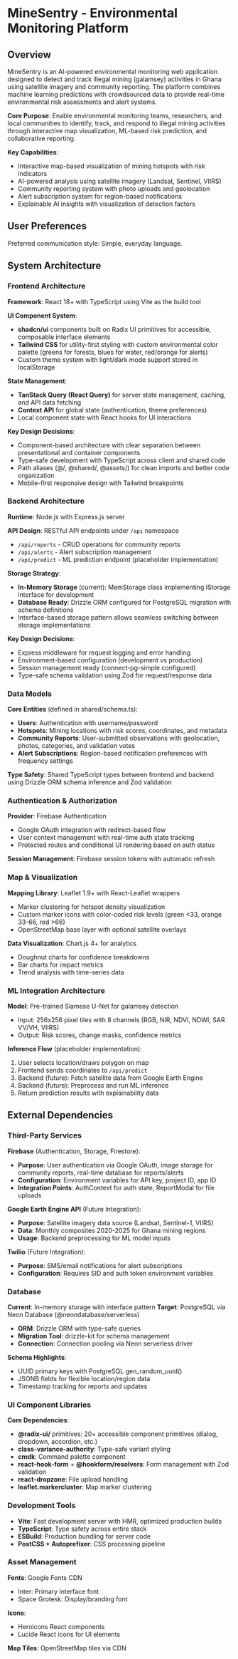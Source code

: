 # MineSentry - Environmental Monitoring Platform

## Overview

MineSentry is an AI-powered environmental monitoring web application designed to detect and track illegal mining (galamsey) activities in Ghana using satellite imagery and community reporting. The platform combines machine learning predictions with crowdsourced data to provide real-time environmental risk assessments and alert systems.

**Core Purpose**: Enable environmental monitoring teams, researchers, and local communities to identify, track, and respond to illegal mining activities through interactive map visualization, ML-based risk prediction, and collaborative reporting.

**Key Capabilities**:
- Interactive map-based visualization of mining hotspots with risk indicators
- AI-powered analysis using satellite imagery (Landsat, Sentinel, VIIRS)
- Community reporting system with photo uploads and geolocation
- Alert subscription system for region-based notifications
- Explainable AI insights with visualization of detection factors

## User Preferences

Preferred communication style: Simple, everyday language.

## System Architecture

### Frontend Architecture

**Framework**: React 18+ with TypeScript using Vite as the build tool

**UI Component System**: 
- **shadcn/ui** components built on Radix UI primitives for accessible, composable interface elements
- **Tailwind CSS** for utility-first styling with custom environmental color palette (greens for forests, blues for water, red/orange for alerts)
- Custom theme system with light/dark mode support stored in localStorage

**State Management**:
- **TanStack Query (React Query)** for server state management, caching, and API data fetching
- **Context API** for global state (authentication, theme preferences)
- Local component state with React hooks for UI interactions

**Key Design Decisions**:
- Component-based architecture with clear separation between presentational and container components
- Type-safe development with TypeScript across client and shared code
- Path aliases (@/, @shared/, @assets/) for clean imports and better code organization
- Mobile-first responsive design with Tailwind breakpoints

### Backend Architecture

**Runtime**: Node.js with Express.js server

**API Design**: RESTful API endpoints under `/api` namespace
- `/api/reports` - CRUD operations for community reports
- `/api/alerts` - Alert subscription management
- `/api/predict` - ML prediction endpoint (placeholder implementation)

**Storage Strategy**:
- **In-Memory Storage** (current): MemStorage class implementing IStorage interface for development
- **Database Ready**: Drizzle ORM configured for PostgreSQL migration with schema definitions
- Interface-based storage pattern allows seamless switching between storage implementations

**Key Design Decisions**:
- Express middleware for request logging and error handling
- Environment-based configuration (development vs production)
- Session management ready (connect-pg-simple configured)
- Type-safe schema validation using Zod for request/response data

### Data Models

**Core Entities** (defined in shared/schema.ts):
- **Users**: Authentication with username/password
- **Hotspots**: Mining locations with risk scores, coordinates, and metadata
- **Community Reports**: User-submitted observations with geolocation, photos, categories, and validation votes
- **Alert Subscriptions**: Region-based notification preferences with frequency settings

**Type Safety**: Shared TypeScript types between frontend and backend using Drizzle ORM schema inference and Zod validation

### Authentication & Authorization

**Provider**: Firebase Authentication
- Google OAuth integration with redirect-based flow
- User context management with real-time auth state tracking
- Protected routes and conditional UI rendering based on auth status

**Session Management**: Firebase session tokens with automatic refresh

### Map & Visualization

**Mapping Library**: Leaflet 1.9+ with React-Leaflet wrappers
- Marker clustering for hotspot density visualization
- Custom marker icons with color-coded risk levels (green <33, orange 33-66, red >66)
- OpenStreetMap base layer with optional satellite overlays

**Data Visualization**: Chart.js 4+ for analytics
- Doughnut charts for confidence breakdowns
- Bar charts for impact metrics
- Trend analysis with time-series data

### ML Integration Architecture

**Model**: Pre-trained Siamese U-Net for galamsey detection
- Input: 256x256 pixel tiles with 8 channels (RGB, NIR, NDVI, NDWI, SAR VV/VH, VIIRS)
- Output: Risk scores, change masks, confidence metrics

**Inference Flow** (placeholder implementation):
1. User selects location/draws polygon on map
2. Frontend sends coordinates to `/api/predict`
3. Backend (future): Fetch satellite data from Google Earth Engine
4. Backend (future): Preprocess and run ML inference
5. Return prediction results with explainability data

## External Dependencies

### Third-Party Services

**Firebase** (Authentication, Storage, Firestore):
- **Purpose**: User authentication via Google OAuth, image storage for community reports, real-time database for reports/alerts
- **Configuration**: Environment variables for API key, project ID, app ID
- **Integration Points**: AuthContext for auth state, ReportModal for file uploads

**Google Earth Engine API** (Future Integration):
- **Purpose**: Satellite imagery data source (Landsat, Sentinel-1, VIIRS)
- **Data**: Monthly composites 2020-2025 for Ghana mining regions
- **Usage**: Backend preprocessing for ML model inputs

**Twilio** (Future Integration):
- **Purpose**: SMS/email notifications for alert subscriptions
- **Configuration**: Requires SID and auth token environment variables

### Database

**Current**: In-memory storage with interface pattern
**Target**: PostgreSQL via Neon Database (@neondatabase/serverless)
- **ORM**: Drizzle ORM with type-safe queries
- **Migration Tool**: drizzle-kit for schema management
- **Connection**: Connection pooling via Neon serverless driver

**Schema Highlights**:
- UUID primary keys with PostgreSQL gen_random_uuid()
- JSONB fields for flexible location/region data
- Timestamp tracking for reports and updates

### UI Component Libraries

**Core Dependencies**:
- **@radix-ui/** primitives: 20+ accessible component primitives (dialog, dropdown, accordion, etc.)
- **class-variance-authority**: Type-safe variant styling
- **cmdk**: Command palette component
- **react-hook-form** + **@hookform/resolvers**: Form management with Zod validation
- **react-dropzone**: File upload handling
- **leaflet.markercluster**: Map marker clustering

### Development Tools

- **Vite**: Fast development server with HMR, optimized production builds
- **TypeScript**: Type safety across entire stack
- **ESBuild**: Production bundling for server code
- **PostCSS + Autoprefixer**: CSS processing pipeline

### Asset Management

**Fonts**: Google Fonts CDN
- Inter: Primary interface font
- Space Grotesk: Display/branding font

**Icons**: 
- Heroicons React components
- Lucide React icons for UI elements

**Map Tiles**: OpenStreetMap tiles via CDN